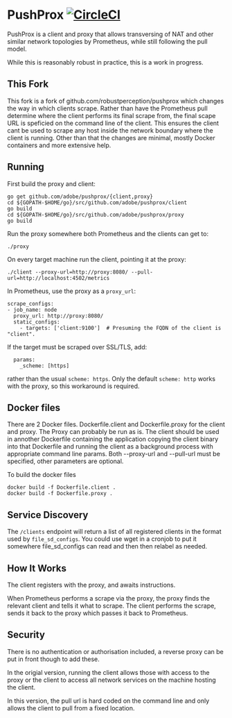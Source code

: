 # PushProx [![CircleCI](https://circleci.com/gh/adobe/PushProx.svg?style=shield)](https://circleci.com/gh/adobe/PushProx)

PushProx is a client and proxy that allows transversing of NAT and other
similar network topologies by Prometheus, while still following the pull model.

While this is reasonably robust in practice, this is a work in progress.

## This Fork

This fork is a fork of github.com/robustperception/pushprox which changes the way in which clients scrape. Rather than
have the Prometheus pull determine where the client performs its final scrape from, the final scape URL is speficied
on the command line of the client. This ensures the client cant be used to scrape any host inside the network boundary where
the client is running. Other than that the changes are minimal, mostly Docker containers and more extensive help.


## Running

First build the proxy and client:

```
go get github.com/adobe/pushprox/{client,proxy}
cd ${GOPATH-$HOME/go}/src/github.com/adobe/pushprox/client
go build
cd ${GOPATH-$HOME/go}/src/github.com/adobe/pushprox/proxy
go build
```

Run the proxy somewhere both Prometheus and the clients can get to:

```
./proxy
```

On every target machine run the client, pointing it at the proxy:
```
./client --proxy-url=http://proxy:8080/ --pull-url=http://localhost:4502/metrics
```

In Prometheus, use the proxy as a `proxy_url`:

```
scrape_configs:
- job_name: node
  proxy_url: http://proxy:8080/
  static_configs:
    - targets: ['client:9100']  # Presuming the FQDN of the client is "client".
```

If the target must be scraped over SSL/TLS, add:
```
  params:
    _scheme: [https]
```
rather than the usual `scheme: https`. Only the default `scheme: http` works with the proxy,
so this workaround is required.

## Docker files

There are 2 Docker files. Dockerfile.client and Dockerfile.proxy for the client and proxy. The Proxy can
probably be run as is. The client should be used in annother Dockerfile containing the application copying 
the client binary into that Dockerfile and running the client as a background process with appropriate
command line params. Both --proxy-url and --pull-url must be specified, other parameters are optional.

To build the docker files
````
docker build -f Dockerfile.client .
docker build -f Dockerfile.proxy .
````

## Service Discovery

The `/clients` endpoint will return a list of all registered clients in the format
used by `file_sd_configs`. You could use wget in a cronjob to put it somewhere
file\_sd\_configs can read and then then relabel as needed.

## How It Works

The client registers with the proxy, and awaits instructions.

When Prometheus performs a scrape via the proxy, the proxy finds
the relevant client and tells it what to scrape. The client performs the scrape,
sends it back to the proxy which passes it back to Prometheus.

## Security

There is no authentication or authorisation included, a reverse proxy can be
put in front though to add these.

In the origial version, running the client allows those with access to the proxy or the client to access
all network services on the machine hosting the client. 

In this version, the pull url is hard coded on the command line and only allows the client to pull
from a fixed location.
